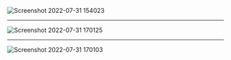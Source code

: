 ![Screenshot 2022-07-31 154023](https://user-images.githubusercontent.com/89392317/182030554-2ab2af26-7ed1-4701-8319-5d6c778b6497.png)

----------------------------------------------------------------------------------------------------------------------------------------

![Screenshot 2022-07-31 170125](https://user-images.githubusercontent.com/89392317/182030559-5dc202d6-0ade-4b23-8968-836f088b38b1.png)

----------------------------------------------------------------------------------------------------------------------------------------

![Screenshot 2022-07-31 170103](https://user-images.githubusercontent.com/89392317/182030562-666a5cf3-13dc-4613-bf27-9b543cb9d5b5.png)

